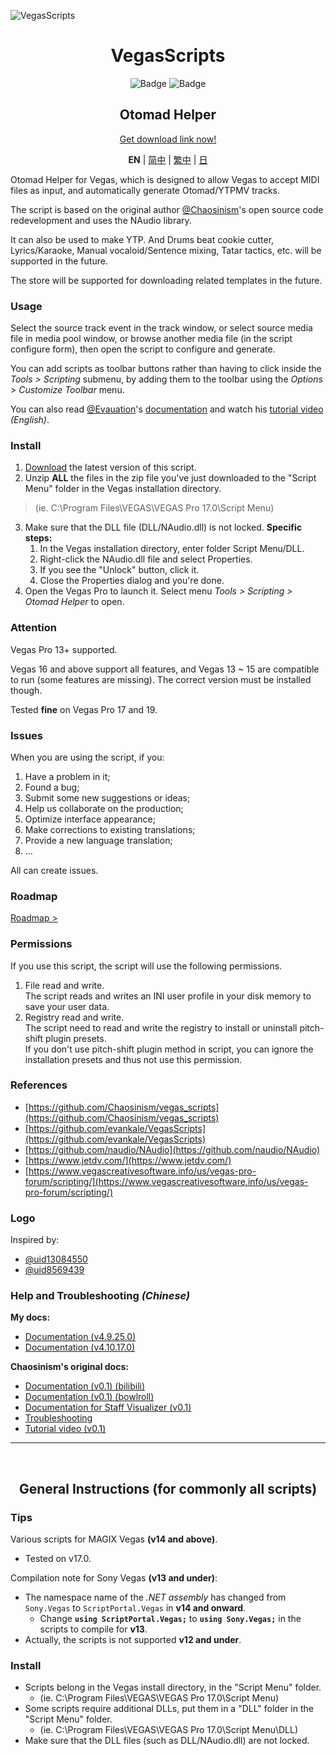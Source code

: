 ![VegasScripts](https://github.com/otomad/VegasScripts/blob/winform/banner.png?raw=true)
<h1 align="center">VegasScripts</h1>
<div align="center">
	<img src="https://img.shields.io/badge/STATE-STABLE-green?style=flat-square" alt="Badge" />
	<img src="https://img.shields.io/badge/VERSION-4.18.4.0-orange?style=flat-square" alt="Badge" />
</div>
<h2 align="center">Otomad Helper</h2>
<div align="center">
	<p><a href="https://github.com/otomad/VegasScripts/releases/latest">Get download link now!</a></p>
	<p>
		<strong>EN</strong> |
		<a href="README_zh-CN.md">简中</a> |
		<a href="README_zh-TW.md">繁中</a> |
		<a href="README_ja-JP.md">日</a>
	</p>
</div>

Otomad Helper for Vegas, which is designed to allow Vegas to accept MIDI files as input, and automatically generate Otomad/YTPMV tracks.

The script is based on the original author [@Chaosinism](https://github.com/Chaosinism)'s open source code redevelopment and uses the NAudio library.

It can also be used to make YTP. And Drums beat cookie cutter, Lyrics/Karaoke, Manual vocaloid/Sentence mixing, Tatar tactics, etc. will be supported in the future.

The store will be supported for downloading related templates in the future.

### Usage
Select the source track event in the track window, or select source media file in media pool window, or browse another media file (in the script configure form), then open the script to configure and generate.

You can add scripts as toolbar buttons rather than having to click inside the *Tools > Scripting* submenu, by adding them to the toolbar using the *Options > Customize Toolbar* menu.

You can also read [@Evauation](https://github.com/Evauation)'s [documentation](https://docs.google.com/document/d/1PEkh0_WFDLUAYGD-YzIDNXUQiAKqogEvpuRQhfqz9ng/edit) and watch his [tutorial video](https://www.youtube.com/watch?v=8vSpzgL_86A) *(English)*.

### Install
1. [Download](https://github.com/otomad/VegasScripts/releases/latest) the latest version of this script.
2. Unzip **ALL** the files in the zip file you've just downloaded to the "Script Menu" folder in the Vegas installation directory.
> (ie. C:\Program Files\VEGAS\VEGAS Pro 17.0\Script Menu)
3. Make sure that the DLL file (DLL/NAudio.dll) is not locked. **Specific steps:**
	1. In the Vegas installation directory, enter folder Script Menu/DLL.
	2. Right-click the NAudio.dll file and select Properties.
	3. If you see the "Unlock" button, click it.
	4. Close the Properties dialog and you're done.
4. Open the Vegas Pro to launch it. Select menu *Tools > Scripting > Otomad Helper* to open.

### **Attention**
Vegas Pro 13+ supported.

Vegas 16 and above support all features, and Vegas 13 ~ 15 are compatible to run (some features are missing). The correct version must be installed though.

Tested **fine** on Vegas Pro 17 and 19.

### Issues
When you are using the script, if you:
1. Have a problem in it;
2. Found a bug;
3. Submit some new suggestions or ideas;
4. Help us collaborate on the production;
5. Optimize interface appearance;
6. Make corrections to existing translations;
7. Provide a new language translation;
8. …

All can create issues.

### Roadmap
[Roadmap >](ROADMAP.md)

### Permissions
If you use this script, the script will use the following permissions.
1. File read and write.<br />
	The script reads and writes an INI user profile in your disk memory to save your user data.
2. Registry read and write.<br />
	The script need to read and write the registry to install or uninstall pitch-shift plugin presets.<br />
	If you don't use pitch-shift plugin method in script, you can ignore the installation presets and thus not use this permission.

### References
* [https://github.com/Chaosinism/vegas_scripts](https://github.com/Chaosinism/vegas_scripts)
* [https://github.com/evankale/VegasScripts](https://github.com/evankale/VegasScripts)
* [https://github.com/naudio/NAudio](https://github.com/naudio/NAudio)
* [https://www.jetdv.com/](https://www.jetdv.com/)
* [https://www.vegascreativesoftware.info/us/vegas-pro-forum/scripting/](https://www.vegascreativesoftware.info/us/vegas-pro-forum/scripting/)

### Logo
Inspired by:
* [@uid13084550](https://space.bilibili.com/13084550)
* [@uid8569439](https://space.bilibili.com/8569439)

### Help and Troubleshooting *(Chinese)*
**My docs:**
* [Documentation (v4.9.25.0)](https://www.bilibili.com/read/cv13335178)
* [Documentation (v4.10.17.0)](https://www.bilibili.com/read/cv13614419)

**Chaosinism's original docs:**
* [Documentation (v0.1) (bilibili)](https://www.bilibili.com/read/cv392013)
* [Documentation (v0.1) (bowlroll)](https://bowlroll.net/user/261124)
* [Documentation for Staff Visualizer (v0.1)](https://www.bilibili.com/read/cv1027442)
* [Troubleshooting](https://www.bilibili.com/read/cv495309)
* [Tutorial video (v0.1)](https://www.bilibili.com/video/av22226321)

---

<br />
<h2 align="center">General Instructions (for commonly all scripts)</h2>

### Tips
Various scripts for MAGIX Vegas **(v14 and above)**.
* Tested on v17.0.

Compilation note for Sony Vegas **(v13 and under)**:
* The namespace name of the *.NET assembly* has changed from `Sony.Vegas` to `ScriptPortal.Vegas` in **v14 and onward**.
  * Change **`using ScriptPortal.Vegas;`** to **`using Sony.Vegas;`** in the scripts to compile for **v13**.
* Actually, the scripts is not supported **v12 and under**.

### Install
* Scripts belong in the Vegas install directory, in the "Script Menu" folder.
  * (ie. C:\Program Files\VEGAS\VEGAS Pro 17.0\Script Menu)
* Some scripts require additional DLLs, put them in a "DLL" folder in the "Script Menu" folder.
  * (ie. C:\Program Files\VEGAS\VEGAS Pro 17.0\Script Menu\DLL)
* Make sure that the DLL files (such as DLL/NAudio.dll) are not locked.
